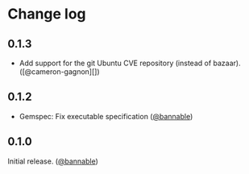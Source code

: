 # Change log

## 0.1.3
* Add support for the git Ubuntu CVE repository (instead of bazaar). ([@cameron-gagnon][])

## 0.1.2
* Gemspec: Fix executable specification ([@bannable][])

## 0.1.0

Initial release. ([@bannable][])

[@bannable]: https://github.com/bannable

